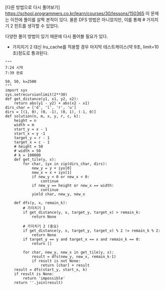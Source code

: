 [다른 방법으로 다시 풀어보기] https://school.programmers.co.kr/learn/courses/30/lessons/150365
이 문제는 이전에 풀이를 살짝 본적이 있다. 물론 DFS 방법은 아니었지만, 이를 통해 # 가지치기 2 힌트를 생각할 수 있었다.

다양한 풀이 방법이 있기 때문에 다시 풀어볼 필요가 있다.
- 가지치기 2 대신 lru_cache를 적용할 경우 마지막 테스트케이스(약 9초, limit=10초)정도로 통과된다.

```
"""
7:24 시작
7:39 완료

50, 50, k=2500
"""
import sys
sys.setrecursionlimit(2**30)
def get_distance(y1, x1, y2, x2):
    return abs(y1 - y2) + abs(x2 - x1)
dirs_char = ['d', 'l', 'r', 'u']
dirs = [(1, 0), (0, -1), (0, 1), (-1, 0)]
def solution(n, m, x, y, r, c, k):
    height = n
    width = m
    start_y = x - 1
    start_x = y -1
    target_y = r - 1
    target_x = c - 1
    # height = 50
    # width = 50
    # k = 100000
    def get_tile(y, x):
        for char, iyx in zip(dirs_char, dirs):
            new_y = y + iyx[0]
            new_x = x + iyx[1]
            if new_y < 0 or new_x < 0:
                continue
            if new_y == height or new_x == width:
                continue
            yield char, new_y, new_x
            
    def dfs(y, x, remain_k):
        # 가지치기 1
        if get_distance(y, x, target_y, target_x) > remain_k:
            return None
        
        # 가지치기 2 (중요)
        if get_distance(y, x, target_y, target_x) % 2 != remain_k % 2:
            return None
        if target_y == y and target_x == x and remain_k == 0:
            return []
        
        for char, new_y, new_x in get_tile(y, x):
            result = dfs(new_y, new_x, remain_k-1)
            if result is not None:
                return [char] + result
    result = dfs(start_y, start_x, k)
    if result is None:
        return 'impossible'
    return ''.join(result)
```